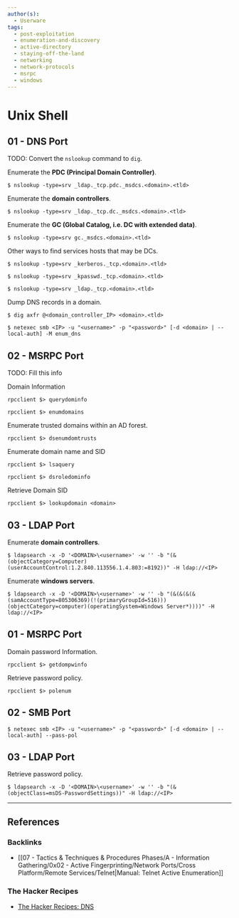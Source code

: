 ```yaml
---
author(s):
  - Userware
tags:
  - post-exploitation
  - enumeration-and-discovery
  - active-directory
  - staying-off-the-land
  - networking
  - network-protocols
  - msrpc
  - windows
---
```

# Unix Shell

## 01 - DNS Port

TODO: Convert the `nslookup` command to `dig`.

Enumerate the **PDC (Principal Domain Controller)**.

```
$ nslookup -type=srv _ldap._tcp.pdc._msdcs.<domain>.<tld>
```

Enumerate the **domain controllers**.

```
$ nslookup -type=srv _ldap._tcp.dc._msdcs.<domain>.<tld>
```

Enumerate the **GC (Global Catalog, i.e. DC with extended data)**.

```
$ nslookup -type=srv gc._msdcs.<domain>.<tld>
```

Other ways to find services hosts that may be DCs.

```
$ nslookup -type=srv _kerberos._tcp.<domain>.<tld>

$ nslookup -type=srv _kpasswd._tcp.<domain>.<tld>

$ nslookup -type=srv _ldap._tcp.<domain>.<tld>
```

Dump DNS records in a domain.

```
$ dig axfr @<domain_controller_IP> <domain>.<tld>
```

```
$ netexec smb <IP> -u "<username>" -p "<password>" [-d <domain> | --local-auth] -M enum_dns
```

## 02 - MSRPC Port

TODO: Fill this info

Domain Information

```
rpcclient $> querydominfo

rpcclient $> enumdomains
```

Enumerate trusted domains within an AD forest.

```
rpcclient $> dsenumdomtrusts
```

Enumerate domain name and SID

```
rpcclient $> lsaquery

rpcclient $> dsroledominfo
```

Retrieve Domain SID

```
rpcclient $> lookupdomain <domain>
```

## 03 - LDAP Port

Enumerate **domain controllers**.

```
$ ldapsearch -x -D '<DOMAIN>\<username>' -w '' -b "(&(objectCategory=Computer)(userAccountControl:1.2.840.113556.1.4.803:=8192))" -H ldap://<IP>
```

Enumerate **windows servers**.

```
$ ldapsearch -x -D '<DOMAIN>\<username>' -w '' -b "(&(&(&(&(samAccountType=805306369)(!(primaryGroupId=516)))(objectCategory=computer)(operatingSystem=Windows Server*))))" -H ldap://<IP>
```

## 01 - MSRPC Port

Domain password Information.

```
rpcclient $> getdompwinfo
```

Retrieve password policy.

```
rpcclient $> polenum
```

## 02 - SMB Port

```
$ netexec smb <IP> -u "<username>" -p "<password>" [-d <domain> | --local-auth] --pass-pol
```

## 03 - LDAP Port

Retrieve password policy.

```
$ ldapsearch -x -D '<DOMAIN>\<username>' -w '' -b "(&(objectClass=msDS-PasswordSettings))" -H ldap://<IP>
```

---
## References

### Backlinks

- [[07 - Tactics & Techniques & Procedures Phases/A - Information Gathering/0x02 - Active Fingerprinting/Network Ports/Cross Platform/Remote Services/Telnet|Manual: Telnet Active Enumeration]]

### The Hacker Recipes

- [The Hacker Recipes: DNS](https://www.thehacker.recipes/ad/recon/dns)